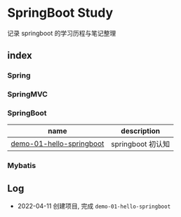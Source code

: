 # SpringBoot Study

记录 springboot 的学习历程与笔记整理

## index

### Spring

### SpringMVC

### SpringBoot

| name                                                         | description       |
| ------------------------------------------------------------ | ----------------- |
| [demo-01-hello-springboot](https://github.com/eastarpen/springboot-study/tree/master/src/demo-01-hello-springboot) | springboot 初认知 |

### Mybatis


## Log

* 2022-04-11 创建项目, 完成 `demo-01-hello-springboot`
